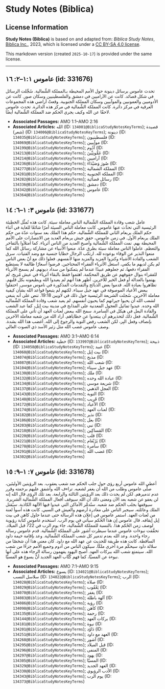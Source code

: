 # Study Notes (Biblica)

## License Information

**Study Notes (Biblica)** is based on and adapted from: _Biblica Study Notes_, [Biblica Inc.](https://www.biblica.com/), 2023, which is licensed under a [CC BY-SA 4.0 license](https://creativecommons.org/licenses/by-sa/4.0/legalcode.en).

This markdown version (created `2025-10-17`) is provided under the same license.



--------------------------------

## عاموس ١:١–٢: ١٦ (id: 331676)

تحدث عاموس برسائل دينونة حول الأمم المحيطة بـالمملكة الشِّمالية. سُجِّلت الرسائل في شكل قصائد. كانت عن الآراميين في دمشق والفلسطينيين وسكان صور. كانت عن الأدوميين والعمونيين والموآبيين وسكان المملكة الجنوبية. وقعتْ أراضي هذه المجموعات العرقية في مركز دائرة. كانت المملكة الشِّمالية في مركز هذه الدائرة. تحدث عاموس لاحقًا عن الله وكيف يجري الحكم ضد المملكة الشِّمالية أيضًا.

* **Associated Passages:** AMO 1:1–AMO 2:16
* **Associated Articles:** الله (ID: `134001@BiblicaStudyNotesKeyTerms`); قصيدة (شعر) (ID: `134006@BiblicaStudyNotesKeyTerms`); دينونة (ID: `134035@BiblicaStudyNotesKeyTerms`); فلسطينيون (ID: `134069@BiblicaStudyNotesKeyTerms`); موآبيين (ID: `134199@BiblicaStudyNotesKeyTerms`); أَدُوم (ID: `134213@BiblicaStudyNotesKeyTerms`); عَمُّونِيِّينَ  (ID: `134214@BiblicaStudyNotesKeyTerms`); آراميين (ID: `134236@BiblicaStudyNotesKeyTerms`); صُورَ وَصَيْدَاءَ  (ID: `134277@BiblicaStudyNotesKeyTerms`); المملكة الشمالية (ID: `134281@BiblicaStudyNotesKeyTerms`); المملكة الجنوبية (ID: `134282@BiblicaStudyNotesKeyTerms`); رسائل قضائية (ID: `134336@BiblicaStudyNotesKeyTerms`); دمشق (ID: `134342@BiblicaStudyNotesKeyTerms`); عاموس (ID: `134364@BiblicaStudyNotesKeyTerms`)

## عاموس ٣: ١–٦: ١٤ (id: 331677)

عامل شعب وقادة المملكة الشِّمالية الناس معاملة سيئة. كانت هذه تُمثِّل الخطيئة الرئيسية التي تحدَّث عنها عاموس. كانت معاملة الناس السيئة أمرًا شائعًا للغاية في أثناء حكم الملك يربعام الثاني للمملكة الشِّمالية. حكم هذا الملك بعد سنوات عدّة من حكم الملك يربعام الأول. في زمن عاموس، حقق جيش يربعام العديد من الانتصارات على الأمم المحيطة بهم. نمت المملكة الشِّمالية وأصبح العديد من الناس أثرياء. كما امتلأوا بالتفاخر والتعظم. عاملوا الناس معاملة سيئة بطرق عدّة. منعوا الأنبياء عن مشاركة رسائل الله كما منعوا النذير عن الوفاء بوعوده لله. ارتكب الرجال خطايا جنسية مع وضد الفتيات. سرق الشعب والقادة الأشياء وكنزوا المزيد والمزيد منها لأنفسهم. فعلوا ذلك مع أنّ بعض الناس لم يكن لديهم ما يكفي. استغل الأثرياء الفقراء المحتاجين. فرضوا أسعارًا ظالمة لا يستطيع الفقراء دفعها، ثم جعلوهم عبيدًا عندما لم يتمكنوا من سداد ديونهم. لم يسمح الأثرياء للفقراء بنوال حقوقهم عن طريق المحكمة. اهتموا فقط بالبقاء أثرياء في عيش مُريح. لم يهتموا بالعدالة أو فعل الخير للآخرين. أظهر هذا أنهم لم يعبدوا الله ويطيعونه بكل قلبهم. تظاهروا بعبادة الله. قدموا بعض الذبائح والتقدمات المذكورة في ناموس موسى. احتفلوا ببعض الأعياد الموصوفة في عهد جبل سيناء. لكنهم لم يتبعوا قواعد الله بشأن كيفية معاملة الآخرين. سُجلت الشريعة الرئيسية حول ذلك في لاويين 19:18\. تنص على أنه ينبغي لشعب الله أن يحبوا جيرانهم كما يحبون أنفسهم. لم يعبد شعب وقادة المملكة الشِّمالية الله وحده. عبدوا تماثيل العجول المعدنية على المذابح في مدينة بيت إيل، كما عبد الشعب والقادة البعل في هيكل في السامرة. سمح الله ببعض لعنات العهد أن تأتي على المملكة الشِّمالية. فعل ذلك لتحذيرهم أن يبتعدوا عن خطاياهم. أراد الله من شعبه معاملة الآخرين بإنصاف وفعل البِر، لكن الشعب رفض التوبة والرجوع إلى الله. أغضب هذا الله بشدة. وصف عاموس غضب الله مثل زئير الأسد ذي الصوت العالي.

* **Associated Passages:** AMO 3:1–AMO 6:14
* **Associated Articles:** خطية (ID: `133997@BiblicaStudyNotesKeyTerms`); ذبيحة (ID: `134058@BiblicaStudyNotesKeyTerms`); عبيد (ID: `134060@BiblicaStudyNotesKeyTerms`); بيت إيل (ID: `134074@BiblicaStudyNotesKeyTerms`); مذبح (ID: `134087@BiblicaStudyNotesKeyTerms`); شعب الله (ID: `134104@BiblicaStudyNotesKeyTerms`); عهد جبل سيناء (ID: `134130@BiblicaStudyNotesKeyTerms`); ملك (ID: `134132@BiblicaStudyNotesKeyTerms`); عبادة الله وحده (ID: `134134@BiblicaStudyNotesKeyTerms`); شريعة موسي (ID: `134137@BiblicaStudyNotesKeyTerms`); العجل الذهبي (ID: `134143@BiblicaStudyNotesKeyTerms`); التوبة (ID: `134148@BiblicaStudyNotesKeyTerms`); قَرِيب (ID: `134172@BiblicaStudyNotesKeyTerms`); الأعياد (ID: `134174@BiblicaStudyNotesKeyTerms`); لعنات العهد (ID: `134182@BiblicaStudyNotesKeyTerms`); نذير (ID: `134186@BiblicaStudyNotesKeyTerms`); بعل (ID: `134203@BiblicaStudyNotesKeyTerms`); نبي (ID: `134218@BiblicaStudyNotesKeyTerms`); المَساكِين (ID: `134220@BiblicaStudyNotesKeyTerms`); قلب (ID: `134221@BiblicaStudyNotesKeyTerms`); يَرُبْعَام (ID: `134278@BiblicaStudyNotesKeyTerms`); سامرة (ID: `134291@BiblicaStudyNotesKeyTerms`); غضب الله (ID: `134302@BiblicaStudyNotesKeyTerms`)

## عاموس ٧: ١–٩: ١٥ (id: 331678)

أعطى الله عاموس أربع رؤى حول جلب الحكم ضد شعب يعقوب. بعد الرؤيتين الأوليتَين، صلَّى عاموس وطلب من الله أن يغفر لشعبه. تراءف الله وأشفق عليهم برحمته وقرر عدم تدميرهم. لكن لم يحدث ذلك بعد الرؤيتين الثالثة والرابعة. بعد تلك الرؤى قال الله إنه لن يعفو عن شعبه بعد الآن ومعنى ذلك أن الله سيوقف أفعال المملكة الشِّمالية الشريرة. سيوقفها بجلب الحكم ضد شعبه. ستُدمَّر الأماكن التي عبدوا فيها الآلهة الكاذبة. سيُقتل الملك وعائلته. سيجبر الناس على مغادرة أرضهم والعيش في السبي. كانت هذه أسوأ لعنة من لعنات العهد. استمر عاموس في إعلان هذه الرسالة حتى عندما حاول كاهن في بيت إيل إيقافه. قال عاموس إن هذا الحُكم سيأتي في يوم الرب. استخدم عاموس كتابة رؤيوية لوصف زمن الحُكم هذا. بالنسبة للمملكة الشِّمالية، جاء يوم الرب في 722 قبل الميلاد. تحقَّقت نبوءات عاموس عندما سيطرت آشور على المملكة الشِّمالية. قدم عاموس رسالة رجاء واحدة. وعد الله بعدم تدمير كل شعب المملكة الشِّمالية. وعد بإقامة خيمة داود الساقطة. كانت هذه طريقة للحديث عن عهد الله مع داود. كان معنى هذا أن شخصًا من سلالة داود سيحكُم مرة أخرى ملكًا. سيكون الناس من أدوم وجميع الأمم جزءًا من شعب الله. سيتمتع شعب الله ببركات العهد. أصبح اليهود يفهمون رسالة الرجاء هذه على أنها نبوءة عن المسيَّا، كما فهم كُتَّاب العهد الجديد أنَّ يسوع هو المسيَّا.

* **Associated Passages:** AMO 7:1–AMO 9:15
* **Associated Articles:** يسوع (ID: `134021@BiblicaStudyNotesKeyTerms`); سلاسل النسب (ID: `134022@BiblicaStudyNotesKeyTerms`); الرب (ID: `134028@BiblicaStudyNotesKeyTerms`); صلاة (ID: `134029@BiblicaStudyNotesKeyTerms`); يَعْقُوب (ID: `134070@BiblicaStudyNotesKeyTerms`); يغفر (ID: `134083@BiblicaStudyNotesKeyTerms`); آلهة باطلة (ID: `134086@BiblicaStudyNotesKeyTerms`); رؤية (ID: `134098@BiblicaStudyNotesKeyTerms`); كاهن (ID: `134135@BiblicaStudyNotesKeyTerms`); رحمة (ID: `134144@BiblicaStudyNotesKeyTerms`); بركات العهد (ID: `134181@BiblicaStudyNotesKeyTerms`); نبوة (ID: `134201@BiblicaStudyNotesKeyTerms`); دَاوُد (ID: `134251@BiblicaStudyNotesKeyTerms`); العهد مع داود (ID: `134268@BiblicaStudyNotesKeyTerms`); آشور (ID: `134295@BiblicaStudyNotesKeyTerms`); قبل الميلاد (ID: `134296@BiblicaStudyNotesKeyTerms`); المنفى (ID: `134297@BiblicaStudyNotesKeyTerms`); يهود (ID: `134305@BiblicaStudyNotesKeyTerms`); المسيّا (ID: `134329@BiblicaStudyNotesKeyTerms`); العهد الجديد (ID: `134330@BiblicaStudyNotesKeyTerms`); الأدب الرؤيوي (ID: `134343@BiblicaStudyNotesKeyTerms`); يوم الرب (ID: `134373@BiblicaStudyNotesKeyTerms`)

